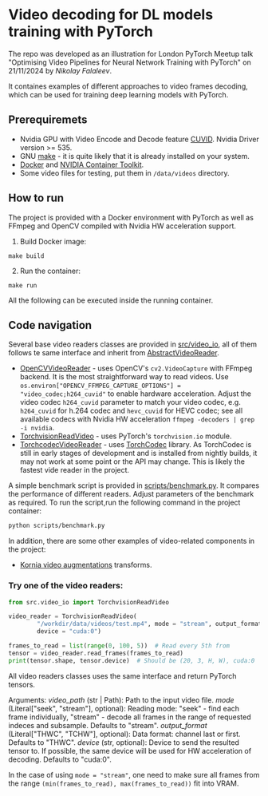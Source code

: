 # Video decoding for DL models training with PyTorch

The repo was developed as an illustration for London PyTorch Meetup talk
"Optimising Video Pipelines for Neural Network Training with PyTorch" on 21/11/2024
by _Nikolay Falaleev_.

It containes examples of different approaches to video frames decoding, which can be used
for training deep learning models with PyTorch.

## Prerequiremets

* Nvidia GPU with Video Encode and Decode feature [CUVID](https://developer.nvidia.com/video-encode-and-decode-gpu-support-matrix-new). Nvidia Driver version >= 535.
* GNU [make](https://www.gnu.org/software/make/) - it is quite likely that it is already installed on your system.
* [Docker](https://docs.docker.com/engine/install/) and [NVIDIA Container Toolkit](https://docs.nvidia.com/datacenter/cloud-native/container-toolkit/latest/install-guide.html).
* Some video files for testing, put them in `/data/videos` directory.

## How to run

The project is provided with a Docker environment with PyTorch as well as FFmpeg and OpenCV compiled with Nvidia HW acceleration support.

1. Build Docker image:

```
make build
```

2. Run the container:
```
make run
```

All the following can be executed inside the running container.

## Code navigation

Several base video readers classes are provided in [src/video_io](src/video_io),
all of them follows te same interface and inherit from [AbstractVideoReader](src/video_io/abstract_reader.py).

* [OpenCVVideoReader](src/video_io/opencv_reader.py) - uses OpenCV's `cv2.VideoCapture` with FFmpeg backend. It is the most straightforward way to read videos. Use `os.environ["OPENCV_FFMPEG_CAPTURE_OPTIONS"] = "video_codec;h264_cuvid"` to enable hardware acceleration. Adjust the video codec `h264_cuvid` parameter to match your video codec, e.g. `h264_cuvid` for h.264 codec and `hevc_cuvid` for HEVC codec; see all available codecs with Nvidia HW acceleration `ffmpeg -decoders | grep -i nvidia`.
* [TorchvisionReadVideo](src/video_io/torchvision_reader.py) - uses PyTorch's `torchvision.io` module.
* [TorchcodecVideoReader](src/video_io/torchcodec_reader.py) - uses [TorchCodec](https://github.com/pytorch/torchcodec) library. As TorchCodec is still in early stages of development and is installed from nightly builds, it may not work at some point or the API may change. This is likely the fastest vide reader in the project.

A simple benchmark script is provided in [scripts/benchmark.py](src/scripts/benchmark.py). It compares the performance of different readers. Adjust parameters of the benchmark as required. To run the script,run the following command in the project container:

```bash
python scripts/benchmark.py
```


In addition, there are some other examples of video-related components in the project:
* [Kornia video augmentations](src/transforms.py) transforms.



### Try one of the video readers:

```python
from src.video_io import TorchvisionReadVideo

video_reader = TorchvisionReadVideo(
        "/workdir/data/videos/test.mp4", mode = "stream", output_format = "TCHW",
        device = "cuda:0")

frames_to_read = list(range(0, 100, 5))  # Read every 5th from
tensor = video_reader.read_frames(frames_to_read)
print(tensor.shape, tensor.device)  # Should be (20, 3, H, W), cuda:0
```

All video readers classes uses the same interface and return PyTorch tensors.

Arguments:
    _video_path_ (str | Path): Path to the input video file.
    _mode_ (Literal["seek", "stream"], optional): Reading mode: "seek" -
        find each frame individually, "stream" - decode all frames in
        the range of requested indeces and subsample.
        Defaults to "stream".
    _output_format_ (Literal["THWC", "TCHW"], optional): Data format:
        channel last or first. Defaults to "THWC".
    _device_ (str, optional): Device to send the resulted tensor to. If possible,
        the same device will be used for HW acceleration of decoding. Defaults to "cuda:0".

In the case of using `mode = "stream"`, one need to make sure all frames from the range `(min(frames_to_read), max(frames_to_read))` fit into VRAM.
